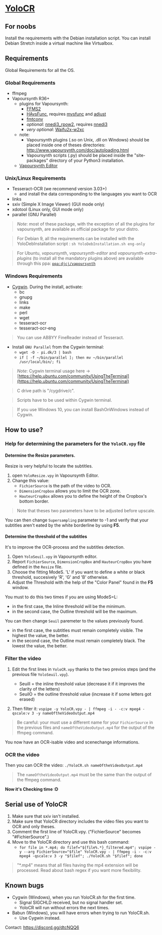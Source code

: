 # [YoloCR](https://bitbucket.org/YuriZero/yolocr/src)

## For noobs
Install the requirements with the Debian installation script.
You can install Debian Stretch inside a virtual machine like Virtualbox.

## Requirements

Global Requirements for all the OS.

### Global Requirements

* ffmpeg
* Vapoursynth R36+
	* plugins for Vapoursynth: 
		* [FFMS2](https://github.com/FFMS/ffms2)
		* [HAvsFunc](http://forum.doom9.org/showthread.php?t=166582), requires [mvsfunc](http://forum.doom9.org/showthread.php?t=172564) and [adjust](https://github.com/dubhater/vapoursynth-adjust)
		* [fmtconv](http://forum.doom9.org/showthread.php?t=166504)
		* *optional*: [nnedi3_rpow2](http://forum.doom9.org/showthread.php?t=172652), requires [nnedi3](http://forum.doom9.org/showthread.php?t=166434)
		* *very optional*: [Waifu2x-w2xc](http://forum.doom9.org/showthread.php?t=172390)
	* note:
		* Vapoursynth plugins (.so on Unix, .dll on Windows) should be placed inside one of theses directories: http://www.vapoursynth.com/doc/autoloading.html
		* Vapoursynth scripts (.py) should be placed inside the "site-packages" directory of your Python3 installation.
	* [Vapoursynth Editor](https://bitbucket.org/mystery_keeper/vapoursynth-editor)

### Unix/Linux Requirements

* Tesseract-OCR (we recommend version 3.03+)
	* and install the data corresponding to the languages you want to OCR
* links
* sxiv (Simple X Image Viewer) (GUI mode only)
* xdotool (Linux only, GUI mode only)
* parallel (GNU Parallel)

> *Note*: most of these package, with the exception of all the plugins for vapoursynth, are available as official package for your distro.

> For Debian 9, all the requirements can be installed with the YoloDebInstallation script : `sh YoloDebInstallation.sh eng-only`

> For Ubuntu, *vapoursynth*, *vapoursynth-editor* and  *vapoursynth-extra-plugins* (to install all the mandatory plugins above) are available through this ppa: [`ppa:djcj/vapoursynth`](https://launchpad.net/~djcj/+archive/ubuntu/vapoursynth)

### Windows Requirements

* [Cygwin](https://www.cygwin.com/). During the install, activate:
	* bc
	* gnupg
	* links
	* make
	* perl
	* wget
	* tesseract-ocr
	* tesseract-ocr-eng

> You can use ABBYY FineReader instead of Tesseract.

* Install `GNU Parallel` from the Cygwin terminal:
	* `wget -O - pi.dk/3 | bash`
	* `if [ -f ~/bin/parallel ]; then mv ~/bin/parallel /usr/local/bin/; fi`

> *Note*: Cygwin terminal usage here → [https://help.ubuntu.com/community/UsingTheTerminal](https://help.ubuntu.com/community/UsingTheTerminal)

> C drive path is "/cygdrive/c".

> Scripts have to be used within Cygwin terminal.

> If you use Windows 10, you can install BashOnWindows instead of Cygwin.

## How to use?

### Help for determining the parameters for the `YoloCR.vpy` file

#### Determine the Resize parameters.

Resize is very helpful to locate the subtitles.

1. open `YoloResize.vpy` in Vapoursynth Editor.
2. Change this value:
	* `FichierSource` is the path of the video to OCR.
	* `DimensionCropbox` allows you to limit the OCR zone.
	* `HauteurCropBox` allows you to define the height of the Cropbox's bottom border.

> Note that theses two parameters have to be adjusted before upscale.

You can then change `Supersampling` parameter to -1 and verify that your subtitles aren't eated by the white borderline by using **F5**.

#### Determine the threshold of the subtitles

It's to improve the OCR-process and the subtitles detection.

1. Open `YoloSeuil.vpy` in Vapoursynth editor.
2. Report `FichierSource`, `DimensionCropBox` and `HauteurCropBox` you have defined in the `Resize` file.
3. Choose the fitting ModeS. 'L' if you want to define a white or black threshold, succesively 'R', 'G' and 'B' otherwise.
4. Adjust the Threshold with the help of the "Color Panel" found in the **F5** window.

You must to do this two times if you are using ModeS=L:

* in the first case, the Inline threshold will be the minimum.
* in the second case, the Outline threshold will be the maximum.

You can then change `Seuil` paremeter to the values previously found.

* in the first case, the subtitles must remain completely visible. The highest the value, the better.
* in the second case, the Outline must remain completely black. The lowest the value, the better.

### Filter the video

1. Edit the first lines in `YoloCR.vpy` thanks to the two previos steps (and the previous file `YoloSeuil.vpy`).
	* SeuilI = the inline threshold value (decrease it if it improves the clarity of the letters)
	* SeuilO = the outline threshold value (increase it if some letters got erased)
 
2. Then filter it: `vspipe -y YoloCR.vpy - | ffmpeg -i - -c:v mpeg4 -qscale:v 3 -y nameOftheVideoOutput.mp4`

> Be careful: your must use a different name for your `FichierSource` in the previous files and `nameOftheVideoOutput.mp4` for the output of the ffmpeg command.

You now have an OCR-isable video and scenechange informations.

### OCR the video

Then you can OCR the video: `./YoloCR.sh nameOftheVideoOutput.mp4`

> The `nameOftheVideoOutput.mp4` must be the same than the output of the ffmpeg command.

**Now it's Checking time :D**

## Serial use of YoloCR
1. Make sure that sxiv isn't installed.
2. Make sure that YoloCR directory includes the video files you want to OCR and only theses.
3. Comment the first line of YoloCR.vpy. ("FichierSource" becomes "#FichierSource".)
4. Move to the YoloCR directory and use this bash command:
	* `for file in *.mp4; do filef="${file%.*}_filtered.mp4"; vspipe -y --arg FichierSource="$file" YoloCR.vpy - | ffmpeg -i - -c:v mpeg4 -qscale:v 3 -y "$filef"; ./YoloCR.sh "$filef"; done`

> "*.mp4" means that all files having the mp4 extension will be processed. Read about bash regex if you want more flexibility.

## Known bugs

* Cygwin (Windows), when you run YoloCR.sh for the first time.
	* Signal SIGCHLD received, but no signal handler set.
	* YoloCR will run without errors the next times.
* Babun (Windows), you will have errors when trying to run YoloCR.sh.
	* Use Cygwin instead.

Contact: https://discord.gg/dtcNQQ6
